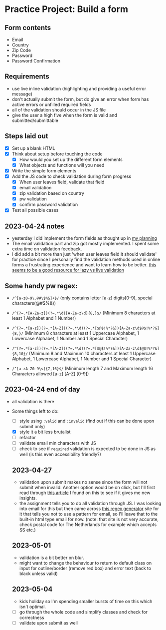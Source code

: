 # Practice Project: Build a form

## Form contents
- Email
- Country
- Zip Code
- Password
- Password Confirmation

## Requirements
- use live inline validation (highlighting and providing a useful error message)
- don't actually submit the form, but do give an error when form has active errors or unfilled required fields
- all of the validation should occur in the JS file
- give the user a high five when the form is valid and submitted/submittable

## Steps laid out
- [x] Set up a blank HTML
- [x] Think about setup before touching the code
  - [x] How would you set up the different form elements
  - [x] What objects and functions will you need
- [x] Write the simple form elements
- [x] Add the JS code to check validation during form progress
  - [x] When user leaves field, validate that field
  - [x] email validation
  - [x] zip validation based on country
  - [x] pw validation
  - [x] confirm password validation
- [x] Test all possible cases

## 2023-04-24 notes
- yesterday I did implement the form fields as thought up in [my planning](./planning.jpeg)
- The email validation part and zip got mostly implemented. I spent some extra time on validation feedback. 
- I did add a bit more than just 'when user leaves field it should validate' for practice since I personally find the validation methods used in online forms a frustrating experience and want to learn how to be better. [this seems to be a good resource for lazy vs live validation](https://www.smashingmagazine.com/2022/09/inline-validation-web-forms-ux/)

## Some handy pw regex:
- `/^[a-z0-9\.@#\$%&]+$/` (only contains letter [a-z] digits[0-9], special characters(@#$%&))

- `/^(?=.*[A-Za-z])(?=.*\d)[A-Za-z\d]{8,}$/` (Minimum 8 characters at least 1 Alphabet and 1 Number)

- `/^(?=.*[a-z])(?=.*[A-Z])(?=.*\d)(?=.*[$@$!%*?&])[A-Za-z\d$@$!%*?&]{8,}/` (Minimum 8 characters at least 1 Uppercase Alphabet, 1 Lowercase Alphabet, 1 Number and 1 Special Character)

- `/^(?=.*[a-z])(?=.*[A-Z])(?=.*\d)(?=.*[$@$!%*?&])[A-Za-z\d$@$!%*?&]{8,10}/` (Minimum 8 and Maximum 10 characters at least 1 Uppercase Alphabet, 1 Lowercase Alphabet, 1 Number and 1 Special Character)

- `/^[a-zA-Z0-9\s]{7,16}$/` (Minimum length 7 and Maximum length 16 Characters allowed [a–z] [A-Z] [0-9])

## 2023-04-24 end of day
- all validation is there
- Some things left to do:
  - [ ] style using `:valid` and `:invalid` (find out if this can be done upon submit only)
  - [x] style it a bit less brutalist
  - [ ] refactor
  - [ ] validate email min characters with JS
  - [ ] check to see if `required` validation is expected to be done in JS as well (is this even accessibility friendly?)

  ## 2023-04-27
  - validation upon submit makes no sense since the form will not submit when invalid. Another option would be on click, but I'll first read through [this article](https://daverupert.com/2017/11/happier-html5-forms/) I found on this to see if it gives me new insights.
  - the assignment tells you to do all validation through JS. I was looking into email for this but then came across [this regex generator](https://www.html5pattern.com/Emails) site for it that tells you not to use a pattern for email, so I'll leave that to the built-in html type email for now. (note: that site is not very accurate, check postal code for The Netherlands for example which accepts SS etc.)

  ## 2023-05-01
  - validation is a bit better on blur. 
  - might want to change the behaviour to return to default class on input for outline/border (remove red box) and error text (back to black unless valid)

  ## 2023-05-04
  - kids holiday so I'm spending smaller bursts of time on this which isn't optimal.
  - [ ] go through the whole code and simplify classes and check for correctness
  - [ ] validate upon submit as well
